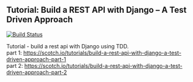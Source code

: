 ## Tutorial: Build a REST API with Django – A Test Driven Approach


[![Build Status](https://travis-ci.org/dubirajara/rest-api-django-tutorial.svg?branch=master)](https://travis-ci.org/dubirajara/rest-api-django-tutorial)


Tutorial - build a rest api with Django using TDD.  
part 1: https://scotch.io/tutorials/build-a-rest-api-with-django-a-test-driven-approach-part-1  
part 2: https://scotch.io/tutorials/build-a-rest-api-with-django-a-test-driven-approach-part-2  

